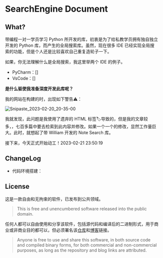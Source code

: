 # SearchEngine Document

## What?

带编程一对一学员学习 Python 所开发的库，初衷是为了给私教学员拥有独自独立开发的 Python 库，而产生的全局搜索库。虽然，现在很多 IDE 已经实现全局搜索的功能，但是个人还是比较喜欢自己重复造轮子一下。

如果，你无法理解什么是全局搜索，我这里举两个 IDE 的例子。

- PyCharm：[]
- VsCode：[]

**是什么驱使我准备深度开发此库呢？**

我的网站在构建的时，出现如下警告⚠️：

![Snipaste_2023-02-20_20-35-00](./README.assets/Snipaste_2023-02-20_20-35-00.png)

我就发现，此问题是我使用了遗弃的 HTML 标签🏷️导致的，但是我的文章较多，，七百多篇中要去检索到此内容并修改。如果一个一个的修改，显然工作量巨大。此时，就想起了带 William 开发的 Note Search 库。

接下来，今天正式开始动工！2023-02-21 23:50:19



## ChangeLog

- 代码环境搭建：











## License

这是一款自由和无拘束的软件，已发布到公共领域。

> This is free and unencumbered software released into the public domain.

任何人都可以自由使用和分享该软件，包括源代码和编译后的二进制形式，用于商业或非商业目的都可以，但必须署名该[仓库][仓库]和[博客][blog]链接。

> Anyone is free to use and share this software, in both source code and compiled binary forms, for both commercial and non-commercial purposes, as long as the repository and blog links are attributed.







[仓库]:https://github.com/AndersonHJB/SearchEngine
[blog]:https://bornforthis.cn


